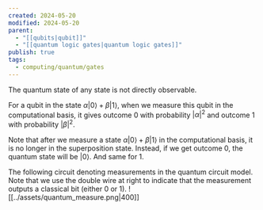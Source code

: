 ```yaml
---
created: 2024-05-20
modified: 2024-05-20
parent:
  - "[[qubits|qubit]]"
  - "[[quantum logic gates|quantum logic gates]]"
publish: true
tags:
  - computing/quantum/gates
---
```

The quantum state of any state is not directly observable.

For a qubit in the state $\alpha|0\rangle + \beta|1\rangle$, when we measure this qubit in the computational basis, it gives outcome 0 with probability $|\alpha|^2$ and outcome 1 with probability $|\beta|^2$.

Note that after we measure a state $\alpha|0\rangle + \beta|1\rangle$ in the computational basis, it is no longer in the superposition state. Instead, if we get outcome 0, the quantum state will be $|0\rangle$. And same for 1.

The following circuit denoting measurements in the quantum circuit model. Note that we use the double wire at right to indicate that the measurement outputs a classical bit (either 0 or 1).
![[../assets/quantum_measure.png|400]]